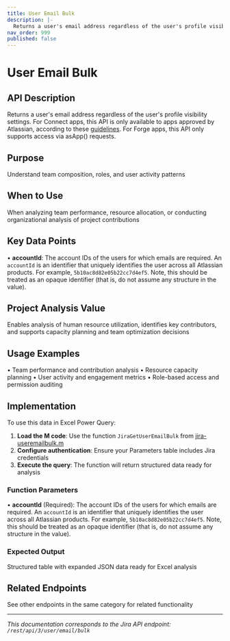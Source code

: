 ```yaml
---
title: User Email Bulk
description: |-
  Returns a user's email address regardless of the user's profile visibility settings. For Connect apps, this API is only available to apps approved by Atlassian, according to these [guidelines](https://community.developer.atlassian.com/t/guidelines-for-requesting-access-to-email-address/27603). For Forge apps, this API only supports access via asApp() requests.
nav_order: 999
published: false
---
```


# User Email Bulk

## API Description
Returns a user's email address regardless of the user's profile visibility settings. For Connect apps, this API is only available to apps approved by Atlassian, according to these [guidelines](https://community.developer.atlassian.com/t/guidelines-for-requesting-access-to-email-address/27603). For Forge apps, this API only supports access via asApp() requests.

## Purpose
Understand team composition, roles, and user activity patterns

## When to Use
When analyzing team performance, resource allocation, or conducting organizational analysis of project contributions

## Key Data Points
• **accountId**: The account IDs of the users for which emails are required. An `accountId` is an identifier that uniquely identifies the user across all Atlassian products. For example, `5b10ac8d82e05b22cc7d4ef5`. Note, this should be treated as an opaque identifier (that is, do not assume any structure in the value).

## Project Analysis Value
Enables analysis of human resource utilization, identifies key contributors, and supports capacity planning and team optimization decisions

## Usage Examples
• Team performance and contribution analysis
• Resource capacity planning
• User activity and engagement metrics
• Role-based access and permission auditing

## Implementation
To use this data in Excel Power Query:

1. **Load the M code**: Use the function `JiraGetUserEmailBulk` from [jira-useremailbulk.m](../assets/jira-useremailbulk.m)
2. **Configure authentication**: Ensure your Parameters table includes Jira credentials
3. **Execute the query**: The function will return structured data ready for analysis

### Function Parameters
• **accountId** (Required): The account IDs of the users for which emails are required. An `accountId` is an identifier that uniquely identifies the user across all Atlassian products. For example, `5b10ac8d82e05b22cc7d4ef5`. Note, this should be treated as an opaque identifier (that is, do not assume any structure in the value).

### Expected Output
Structured table with expanded JSON data ready for Excel analysis

## Related Endpoints
See other endpoints in the same category for related functionality

---
*This documentation corresponds to the Jira API endpoint: `/rest/api/3/user/email/bulk`*
